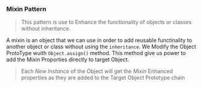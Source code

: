 ### Mixin Pattern
> This pattern is use to Enhance the functionality of objects or classes without inheritance.

A mixin is an object that we can use in order to add reusable functinality to another object or class without using the ```inheritance```. We Modify the Object ProtoType wuith ```Object.assign()``` method. This method give us power to add the Mixin Proporties directly to target Object.

> Each *New Instance* of the Object will get the *Mixin* Enhanced properties as they are added to the Target Object Prototype chain

